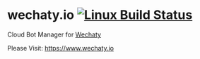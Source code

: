 # wechaty.io [![Linux Build Status](https://travis-ci.org/zixia/wechaty.io.svg?branch=master)](https://travis-ci.org/zixia/wechaty.io)
Cloud Bot Manager for [Wechaty](https://github.com/zixia/wechaty)

Please Visit: https://www.wechaty.io

